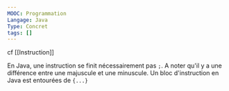 ```yaml
---
MOOC: Programmation
Langage: Java
Type: Concret
tags: []
---
```

cf [[Instruction]]

En Java, une instruction se finit nécessairement pas `;`. A noter qu'il y a une différence entre une majuscule et une minuscule.
Un bloc d'instruction en Java est entourées de `{...}`
